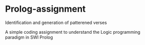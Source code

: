 # Prolog-assignment
Identification and generation of patterened verses

A simple coding assignment to understand the Logic programming paradigm in SWI Prolog
